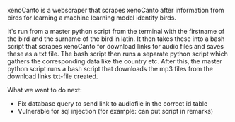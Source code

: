 xenoCanto is a webscraper that scrapes xenoCanto after information from birds for learning a machine learning model identify birds.

It's run from a master python script from the terminal with the firstname of the bird and the surname of the bird in latin.
It then takes these into a bash script that scrapes xenoCanto for download links for audio files and saves these as a txt file. The bash script then runs a separate python script which gathers the corresponding data like the country etc. After this, the master python script runs a bash script that downloads the mp3 files from the download links txt-file created.  


What we want to do next:

  - Fix database query to send link to audiofile in the correct id table
  - Vulnerable for sql injection (for example: can put script in remarks)
